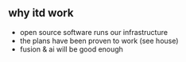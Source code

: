 

## why itd work
- open source software runs our infrastructure
- the plans have been proven to work (see house)
- fusion & ai will be good enough
